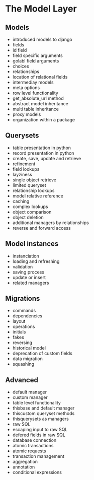 <!-- bg=white fg=black -->

# The Model Layer

## Models

- introduced models to django
- fields
- id field
- field specific arguments
- golabl field arguments
- choices
- relationships
- location of relational fields
- intermediay models
- meta options
- row level functionality
- get_absolute_url method
- abstract model inheritance
- multi table inheritance
- proxy models
- organization within a package

## Querysets

- table presentation in python
- record presentation in python
- create, save, update and retrieve
- refinement
- field lookups
- layziness
- single object retrieve
- limited queryset
- relationship lookups
- model relative reference
- caching
- complex lookups
- object comparison
- object deletion
- additional managers by relationships
- reverse and forward access

## Model instances

- instanciation
- loading and refreshing
- validation
- saving process
- update or insert
- related managers

## Migrations

- commands
- dependencies
- layout
- operations
- initials
- fakes
- reversing
- historical model
- deprecation of custom fields
- data migration
- squashing

## Advanced

- default manager
- custom manager
- table level functionality
- thisbase and default manager
- thiscustom queryset methods
- thisquerysets as managers
- raw SQL
- escaping input to raw SQL
- defered fields in raw SQL
- database connection
- atomic transactions
- atomic requests
- transaction management
- aggregation
- annotation
- conditional expressions
